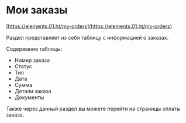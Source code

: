 # Мои заказы

[https://elements.01.ht/my-orders](https://elements.01.ht/my-orders)

Раздел представляет из себя таблицу с информацией о заказах.

Содержание таблицы:

* Номер заказа
* Статус
* Тип
* Дата
* Сумма
* Детали заказа
* Документы

Также через данный раздел вы можете перейти на страницы оплаты заказа.